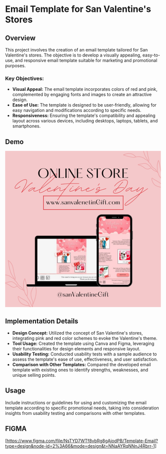 # Email Template for San Valentine's Stores

## Overview
This project involves the creation of an email template tailored for San Valentine's stores. The objective is to develop a visually appealing, easy-to-use, and responsive email template suitable for marketing and promotional purposes.

### Key Objectives:
- **Visual Appeal:** The email template incorporates colors of red and pink, complemented by engaging fonts and images to create an attractive design.
- **Ease of Use:** The template is designed to be user-friendly, allowing for easy navigation and modifications according to specific needs.
- **Responsiveness:** Ensuring the template's compatibility and appealing layout across various devices, including desktops, laptops, tablets, and smartphones.

## Demo
![Email Template](TEMPLATE%20TASK%202.png)


## Implementation Details
- **Design Concept:** Utilized the concept of San Valentine's stores, integrating pink and red color schemes to evoke the Valentine's theme.
- **Tool Usage:** Created the template using Canva and Figma, leveraging their functionalities for design elements and responsive layout.
- **Usability Testing:** Conducted usability tests with a sample audience to assess the template's ease of use, effectiveness, and user satisfaction.
- **Comparison with Other Templates:** Compared the developed email template with existing ones to identify strengths, weaknesses, and unique selling points.

## Usage
Include instructions or guidelines for using and customizing the email template according to specific promotional needs, taking into consideration insights from usability testing and comparisons with other templates.

## FIGMA 
[https://www.figma.com/file/NsTYD7WTf8vbRg8gAjodPB/Template-Email?type=design&node-id=2%3A66&mode=design&t=NNaAYRqNNnJ4Rbrr-1]
